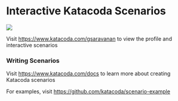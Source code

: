 # Interactive Katacoda Scenarios

[![](http://shields.katacoda.com/katacoda/gsaravanan/count.svg)](https://www.katacoda.com/gsaravanan "Get your profile on Katacoda.com")

Visit https://www.katacoda.com/gsaravanan to view the profile and interactive scenarios

### Writing Scenarios
Visit https://www.katacoda.com/docs to learn more about creating Katacoda scenarios

For examples, visit https://github.com/katacoda/scenario-example

